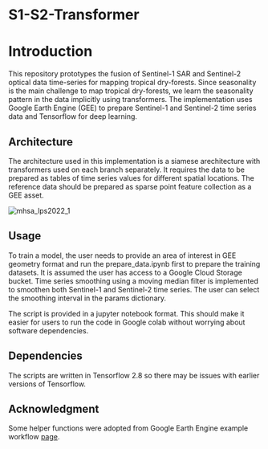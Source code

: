 # S1-S2-Transformer

# Introduction

This repository prototypes the fusion of Sentinel-1 SAR and Sentinel-2 optical data time-series for mapping tropical dry-forests. Since seasonality is the main challenge to map tropical dry-forests, we learn the seasonality pattern in the data implicitly using transformers. The implementation uses Google Earth Engine (GEE) to prepare Sentinel-1 and Sentinel-2 time series data and Tensorflow for deep learning. 

## Architecture

The architecture used in this implementation is a siamese arechitecture with transformers used on each branch separately. It requires the data to be prepared as tables of time series values for different spatial locations. The reference data should be prepared as sparse point feature collection as a GEE asset.

![mhsa_lps2022_1](https://user-images.githubusercontent.com/48068921/190612508-0843559a-3107-4c19-a006-e1d4206f6413.png)

## Usage

To train a model, the user needs to provide an area of interest in GEE geometry format and run the prepare_data.ipynb first to prepare the training datasets. It is assumed the user has access to a Google Cloud Storage bucket. Time series smoothing using a moving median filter is implemented to smoothen both Sentinel-1 and Sentinel-2 time series. The user can select the smoothing interval in the params dictionary. 

The script is provided in a jupyter notebook format. This should make it easier for users to run the code in Google colab without worrying about software dependencies.

## Dependencies

The scripts are written in Tensorflow 2.8 so there may be issues with earlier versions of Tensorflow. 

## Acknowledgment
Some helper functions were adopted from Google Earth Engine example workflow [page](https://developers.google.com/earth-engine/guides/tf_examples).
